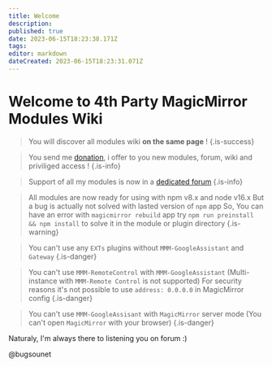 ```yaml
---
title: Welcome
description: 
published: true
date: 2023-06-15T18:23:38.171Z
tags: 
editor: markdown
dateCreated: 2023-06-15T18:23:31.071Z
---
```


# Welcome to 4th Party MagicMirror Modules Wiki

> You will discover all modules wiki **on the same page** !
{.is-success}


> You send me [donation](https://www.paypal.com/cgi-bin/webscr?cmd=_s-xclick&hosted_button_id=TTHRH94Y4KL36&source=url), i offer to you new modules, forum, wiki and priviliged access !
{.is-info}


> Support of all my modules is now in a [dedicated forum](http://forum.bugsounet.fr)
{.is-info}

> All modules are now ready for using with npm v8.x and node v16.x
> But a bug is actually not solved with lasted version of `npm` app
> So, You can have an error with `magicmirror rebuild` app
> try `npm run preinstall && npm install` to solve it in the module or plugin directory
> {.is-warning}

> You can't use any `EXTs` plugins without `MMM-GoogleAssistant` and `Gateway`
{.is-danger}

> You can't use `MMM-RemoteControl` with `MMM-GoogleAssistant`
> (Multi-instance with `MMM-Remote Control` is not supported)
> For security reasons it's not possible to use `address: 0.0.0.0` in MagicMirror config
{.is-danger}

> You can't use `MMM-GoogleAssisant` with `MagicMirror` server mode
> (You can't open `MagicMirror` with your browser)
{.is-danger}

Naturaly, I'm always there to listening you on forum :)

@bugsounet
